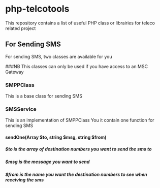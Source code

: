 # php-telcotools
This repository contains a list of useful PHP class or librairies for teleco related project


## For Sending SMS
For sending SMS, two classes are available for you

###NB
This classes can only be used if you have access to an MSC Gateway

### SMPPClass
This is a base class for sending SMS

### SMSService

This is an implementation of SMPPClass
You it contain one function for sending SMS

#### sendOne(Array $to, string $msg, string $from)

##### $to is the array of destination numbers you want to send the sms to

##### $msg is the message you want to send

##### $from is the name you want the destination numbers to see when receiving the sms
